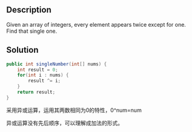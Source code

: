 ## Description
Given an array of integers, every element appears twice except for one. Find that single one.

## Solution
```java
public int singleNumber(int[] nums) {
    int result = 0;
    for(int i : nums) {
        result ^= i;
    }
    return result;
}
```
采用异或运算，运用其两数相同为0的特性，0^num=num

异或运算没有先后顺序，可以理解成加法的形式。
